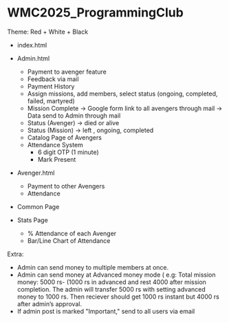 # WMC2025_ProgrammingClub
Theme: Red + White + Black

- index.html

- Admin.html
	- Payment to avenger feature
	- Feedback via mail
	- Payment History
	- Assign missions, add members, select status (ongoing, completed, failed, martyred)
	- Mission Complete -> Google form link to all avengers through mail -> Data send to Admin through mail
	- Status (Avenger) -> died or alive
	- Status (Mission) -> left , ongoing, completed
	- Catalog Page of Avengers
	- Attendance System
		- 6 digit OTP (1 minute)
		- Mark Present 


- Avenger.html
	- Payment to other Avengers
	- Attendance
	
- Common Page

- Stats Page 
	- % Attendance of each Avenger
	- Bar/Line Chart of Attendance

Extra:
- Admin can send money to multiple members at once.
- Admin can send money at Advanced money mode ( e.g: Total mission money: 5000 rs- (1000 rs in advanced and rest 4000 after mission completion. The admin will transfer 5000 rs with setting advanced money to 1000 rs. Then reciever should get 1000 rs instant but 4000 rs after admin’s approval.
- If admin post is marked "Important," send to all users via email
